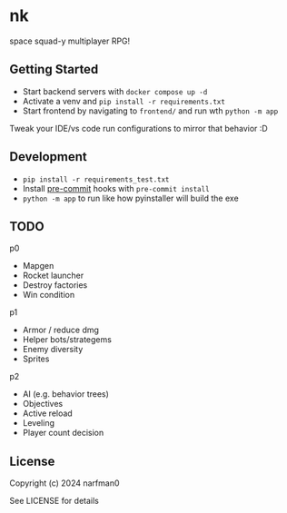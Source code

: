 # nk

space squad-y multiplayer RPG!

## Getting Started

* Start backend servers with `docker compose up -d`
* Activate a venv and `pip install -r requirements.txt`
* Start frontend by navigating to `frontend/` and run wth `python -m app`

Tweak your IDE/vs code run configurations to mirror that behavior :D

## Development

* `pip install -r requirements_test.txt`
* Install [pre-commit](https://pre-commit.com/) hooks with `pre-commit install`
* `python -m app` to run like how pyinstaller will build the exe

## TODO

p0
* Mapgen
* Rocket launcher
* Destroy factories
* Win condition

p1
* Armor / reduce dmg
* Helper bots/strategems
* Enemy diversity
* Sprites

p2
* AI (e.g. behavior trees)
* Objectives
* Active reload
* Leveling
* Player count decision

## License

Copyright (c) 2024 narfman0

See LICENSE for details
